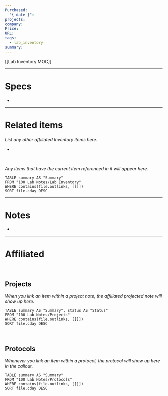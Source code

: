 ```yaml
---
Purchased:
  "{ date }": 
projects: 
company: 
Price: 
URL: 
tags:
  - lab_inventory
summary:
---
```


 [[Lab Inventory MOC]] 

---

# Specs
- 


---

# Related items

_List any other affiliated Inventory items here._

-  

<br> 

_Any items that have the current item referenced in it will appear here._

```dataview
TABLE summary AS "Summary"
FROM "100 Lab Notes/Lab Inventory" 
WHERE contains(file.outlinks, [[]])
SORT file.cday DESC
```

---

# Notes
 -


---
# Affiliated 

<br> 

## Projects 

_When you link an item within a project note, the affiliated projected note will show up here._

```dataview
TABLE summary AS "Summary", status AS "Status"
FROM "100 Lab Notes/Projects" 
WHERE contains(file.outlinks, [[]])
SORT file.cday DESC
```

<br>

## Protocols 

_Whenever you link an item within a protocol, the protocol will show up here in the callout._

```dataview
TABLE summary AS "Summary"
FROM "100 Lab Notes/Protocols" 
WHERE contains(file.outlinks, [[]])
SORT file.cday DESC
```